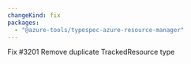 ```yaml
---
changeKind: fix
packages:
  - "@azure-tools/typespec-azure-resource-manager"
---
```


Fix #3201 Remove duplicate TrackedResource type